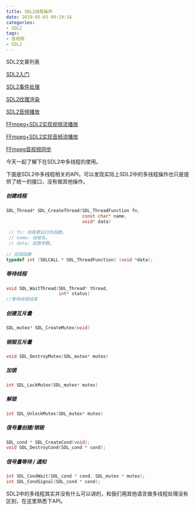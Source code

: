 ```yaml
---
title: SDL2线程操作
date: 2019-05-03 09:19:14
categories: 
- SDL2
tags:
- 音视频
- SDL2
---
```


SDL2文章列表

[SDL2入门](https://david1840.github.io/2019/04/11/SDL2%E9%9F%B3%E8%A7%86%E9%A2%91%E6%B8%B2%E6%9F%93%E5%85%A5%E9%97%A8/)

[SDL2事件处理](https://david1840.github.io/2019/04/15/SDL2%E4%BA%8B%E4%BB%B6%E5%A4%84%E7%90%86/)

[SDL2纹理渲染](https://david1840.github.io/2019/04/16/SDL2%E7%BA%B9%E7%90%86%E6%B8%B2%E6%9F%93/)

[SDL2音频播放](https://david1840.github.io/2019/04/19/SDL2%E9%9F%B3%E9%A2%91%E6%92%AD%E6%94%BE/)

[FFmpeg+SDL2实现视频流播放](https://david1840.github.io/2019/04/22/FFmpeg-SDL2%E5%AE%9E%E7%8E%B0%E8%A7%86%E9%A2%91%E6%B5%81%E6%92%AD%E6%94%BE/)

[FFmpeg+SDL2实现音频流播放](https://david1840.github.io/2019/04/26/FFmpeg-SDL2%E5%AE%9E%E7%8E%B0%E9%9F%B3%E9%A2%91%E6%B5%81%E6%92%AD%E6%94%BE/)

[FFmpeg音视频同步](https://david1840.github.io/2019/05/01/FFmpeg%E9%9F%B3%E8%A7%86%E9%A2%91%E5%90%8C%E6%AD%A5/)

今天一起了解下在SDL2中多线程的使用。

下面是SDL2中多线程相关的API。可以发现实际上SDL2中的多线程操作也只是提供了统一的接口，没有做其他操作。

##### 创建线程

```c
SDL_Thread* SDL_CreateThread(SDL_ThreadFunction fn,
                             const char* name,
                             void* data)
    
 // fn: 线程要运行的函数。
 // name: 线程名。
 // data: 函数参数。
    
// 回调函数    
typedef int (SDLCALL * SDL_ThreadFunction) (void *data);
```

##### 等待线程

```c
void SDL_WaitThread(SDL_Thread* thread,
                    int* status)
//等待线程结束
```

##### 创建互斥量

```c
SDL_mutex* SDL_CreateMutex(void)
```

##### 销毁互斥量

```c
void SDL_DestroyMutex(SDL_mutex* mutex)
```

##### 加锁

```c
int SDL_LockMutex(SDL_mutex* mutex)
```

##### 解锁

```c
int SDL_UnlockMutex(SDL_mutex* mutex)
```

##### 信号量创建/销毁

```c
SDL_cond * SDL_CreateCond(void);
void SDL_DestroyCond(SDL_cond * cond);
```

##### 信号量等待 / 通知 

```c
int SDL_CondWait(SDL_cond * cond, SDL_mutex * mutex);
int SDL_CondSignal(SDL_cond * cond);
```

SDL2中的多线程其实并没有什么可以讲的，和我们用其他语言做多线程处理没有区别，在这里熟悉下API。